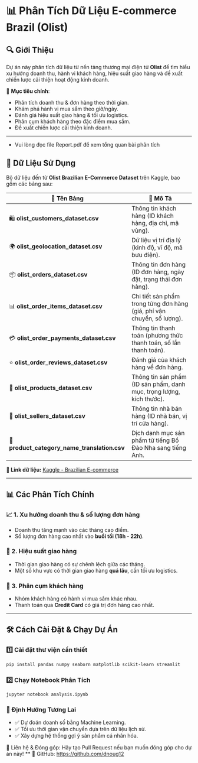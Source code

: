 # 📊 Phân Tích Dữ Liệu E-commerce Brazil (Olist)

## 🔍 Giới Thiệu  
Dự án này phân tích dữ liệu từ nền tảng thương mại điện tử **Olist** để tìm hiểu xu hướng doanh thu, hành vi khách hàng, hiệu suất giao hàng và đề xuất chiến lược cải thiện hoạt động kinh doanh.

📌 **Mục tiêu chính**:
- Phân tích doanh thu & đơn hàng theo thời gian.
- Khám phá hành vi mua sắm theo giờ/ngày.
- Đánh giá hiệu suất giao hàng & tối ưu logistics.
- Phân cụm khách hàng theo đặc điểm mua sắm.
- Đề xuất chiến lược cải thiện kinh doanh.

---
- Vui lòng đọc file Report.pdf để xem tổng quan bài phân tích
## 📂 Dữ Liệu Sử Dụng  
Bộ dữ liệu đến từ **Olist Brazilian E-Commerce Dataset** trên Kaggle, bao gồm các bảng sau:

| 📁 **Tên Bảng**                     | 📄 **Mô Tả** |
|-------------------------------------|-------------|
| 🛍 **olist_customers_dataset.csv**  | Thông tin khách hàng (ID khách hàng, địa chỉ, mã vùng). |
| 🌍 **olist_geolocation_dataset.csv** | Dữ liệu vị trí địa lý (kinh độ, vĩ độ, mã bưu điện). |
| 📦 **olist_orders_dataset.csv**      | Thông tin đơn hàng (ID đơn hàng, ngày đặt, trạng thái đơn hàng). |
| 📊 **olist_order_items_dataset.csv** | Chi tiết sản phẩm trong từng đơn hàng (giá, phí vận chuyển, số lượng). |
| 💳 **olist_order_payments_dataset.csv** | Thông tin thanh toán (phương thức thanh toán, số lần thanh toán). |
| ⭐ **olist_order_reviews_dataset.csv** | Đánh giá của khách hàng về đơn hàng. |
| 🎁 **olist_products_dataset.csv**     | Thông tin sản phẩm (ID sản phẩm, danh mục, trọng lượng, kích thước). |
| 🏪 **olist_sellers_dataset.csv**      | Thông tin nhà bán hàng (ID nhà bán, vị trí cửa hàng). |
| 🔄 **product_category_name_translation.csv** | Dịch danh mục sản phẩm từ tiếng Bồ Đào Nha sang tiếng Anh. |

**🔗 Link dữ liệu:** [Kaggle - Brazilian E-commerce](https://www.kaggle.com/datasets/olistbr/brazilian-ecommerce)

---

## 📊 Các Phân Tích Chính  
### 📈 1. Xu hướng doanh thu & số lượng đơn hàng  
- Doanh thu tăng mạnh vào các tháng cao điểm.
- Số lượng đơn hàng cao nhất vào **buổi tối (18h - 22h)**.

### 🚚 2. Hiệu suất giao hàng  
- Thời gian giao hàng có sự chênh lệch giữa các tháng.
- Một số khu vực có thời gian giao hàng **quá lâu**, cần tối ưu logistics.

### 👥 3. Phân cụm khách hàng  
- Nhóm khách hàng có hành vi mua sắm khác nhau.
- Thanh toán qua **Credit Card** có giá trị đơn hàng cao nhất.

---

## 🛠️ Cách Cài Đặt & Chạy Dự Án  

### 1️⃣ **Cài đặt thư viện cần thiết**  
```bash
pip install pandas numpy seaborn matplotlib scikit-learn streamlit
```

### 2️⃣ Chạy Notebook Phân Tích
```bash 
jupyter notebook analysis.ipynb
```

### 📌 Định Hướng Tương Lai
- ✅ Dự đoán doanh số bằng Machine Learning.
- ✅ Tối ưu thời gian vận chuyển dựa trên dữ liệu lịch sử.
- ✅ Xây dựng hệ thống gợi ý sản phẩm cá nhân hóa.

📩 Liên hệ & Đóng góp: Hãy tạo Pull Request nếu bạn muốn đóng góp cho dự án này! **
🔗 GitHub: https://github.com/dnoug12
